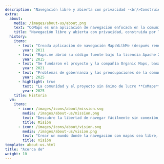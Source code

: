 ```yaml
---
description: "Navegación libre y abierta con privacidad -<br/>Construido por la comunidad"
extra:
  about:
    media: /images/about-us/about.png
    text: "CoMaps es una aplicación de navegación enfocada en la comunidad y en la privacidad para viajeros - conductores, senderistas y ciclistas. Utiliza datos de OpenStreetMap, generados colectivamente por colaboradores de todo el mundo. Ofrece navegación con privacidad, sin identificar a las personas ni recopilar sus datos. Las funcionalidades de CoMaps pueden funcionar sin una conexión a internet activa, proporcionando una navegación sin conexión en zonas urbanas o remotas, donde no hay cobertura móvil. CoMaps es un proyecto de código abierto, que prioriza el desarrollo comunitario."
    title: "Navegación libre y abierta con privacidad, construida por la comunidad"
  history:
    items:
      - text: "Creada aplicación de navegación MapsWithMe (después renombrada a Maps.me)"
        year: 2011
      - text: "Maps.me abrió su código fuente bajo la licencia Apache 2.0."
        year: 2015
      - text: "Se fundaron el proyecto y la compañía Organic Maps, basado en el código fuente de Maps.Me."
        year: 2021
      - text: "Problemas de gobernanza y las preocupaciones de la comunidad que no fueron abordados por los accionistas de la empresa paralizaron el desarrollo de Organic Maps durante meses."
        year: 2025
      - highlight: true
        text: "La comunidad y el proyecto sin ánimo de lucro **CoMaps** se fundaron por antiguos colaboradores de Organic Maps, basándose en el código fuente de Organic Maps."
        year: 2025
    title: Historia
  vm:
    items:
      - icon: /images/icons/about/mission.svg
        media: /images/about-us/mission.png
        text: "Descubre la libertad de navegar fácilmente sin conexión, con mapas centrados en la privacidad para conductores, senderistas y ciclistas, impulsados por la comunidad."
        title: Misión
      - icon: /images/icons/about/vision.svg
        media: /images/about-us/vision.png
        text: "Crear un mundo donde la navegación con mapas sea libre, y la privacidad sea por defecto la primera elección en el planeta."
        title: Visión
template: about-us.html
title: "Acerca de"
weight: 10
---
```

